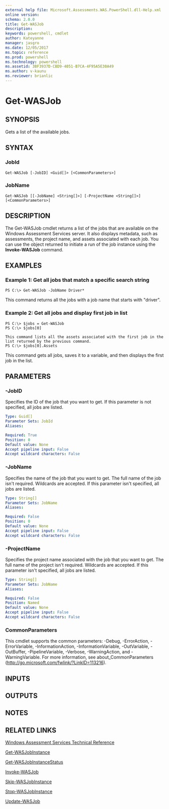 ```yaml
---
external help file: Microsoft.Assessments.WAS.PowerShell.dll-Help.xml
online version: 
schema: 2.0.0
title: Get-WASJob
description: 
keywords: powershell, cmdlet
author: Kateyanne
manager: jasgro
ms.date: 12/05/2017
ms.topic: reference
ms.prod: powershell
ms.technology: powershell
ms.assetid: 3BF3937D-CBD9-4051-B7CA-4F95A5E30A49
ms.author: v-kaunu
ms.reviewer: brianlic
---
```


# Get-WASJob

## SYNOPSIS
Gets a list of the available jobs.

## SYNTAX

### JobId
```
Get-WASJob [-JobID] <Guid[]> [<CommonParameters>]
```

### JobName
```
Get-WASJob [[-JobName] <String[]>] [-ProjectName <String[]>] [<CommonParameters>]
```

## DESCRIPTION
The Get-WASJob cmdlet returns a list of the jobs that are available on the Windows Assessment Services server.
It also displays metadata, such as assessments, the project name, and assets associated with each job.
You can use the object returned to initiate a run of the job instance using the **Invoke-WASJob** command.

## EXAMPLES

### Example 1: Get all jobs that match a specific search string
```
PS C:\> Get-WASJob -JobName Driver*
```

This command returns all the jobs with a job name that starts with "driver".

### Example 2: Get all jobs and display first job in list
```
PS C:\> $jobs = Get-WASJob
PS C:\> $jobs[0]

This command lists all the assets associated with the first job in the list returned by the previous command.
PS C:\> $jobs[0].Assets
```

This command gets all jobs, saves it to a variable, and then displays the first job in the list.

## PARAMETERS

### -JobID
Specifies the ID of the job that you want to get.
If this parameter is not specified, all jobs are listed.

```yaml
Type: Guid[]
Parameter Sets: JobId
Aliases: 

Required: True
Position: 0
Default value: None
Accept pipeline input: False
Accept wildcard characters: False
```

### -JobName
Specifies the name of the job that you want to get.
The full name of the job isn't required.
Wildcards are accepted.
If this parameter isn't specified, all jobs are listed.

```yaml
Type: String[]
Parameter Sets: JobName
Aliases: 

Required: False
Position: 0
Default value: None
Accept pipeline input: False
Accept wildcard characters: False
```

### -ProjectName
Specifies the project name associated with the job that you want to get.
The full name of the project isn't required.
Wildcards are accepted.
If this parameter isn't specified, all jobs are listed.

```yaml
Type: String[]
Parameter Sets: JobName
Aliases: 

Required: False
Position: Named
Default value: None
Accept pipeline input: False
Accept wildcard characters: False
```

### CommonParameters
This cmdlet supports the common parameters: -Debug, -ErrorAction, -ErrorVariable, -InformationAction, -InformationVariable, -OutVariable, -OutBuffer, -PipelineVariable, -Verbose, -WarningAction, and -WarningVariable. For more information, see about_CommonParameters (http://go.microsoft.com/fwlink/?LinkID=113216).

## INPUTS

## OUTPUTS

## NOTES

## RELATED LINKS

[Windows Assessment Services Technical Reference](http://go.microsoft.com/fwlink/?LinkId=215628)

[Get-WASJobInstance](./Get-WASJobInstance.md)

[Get-WASJobInstanceStatus](./Get-WASJobInstanceStatus.md)

[Invoke-WASJob](./Invoke-WASJob.md)

[Skip-WASJobInstance](./Skip-WASJobInstance.md)

[Stop-WASJobInstance](./Stop-WASJobInstance.md)

[Update-WASJob](./Update-WASJob.md)

